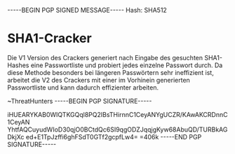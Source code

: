 -----BEGIN PGP SIGNED MESSAGE-----
Hash: SHA512

# SHA1-Cracker

Die V1 Version des Crackers generiert nach Eingabe des gesuchten SHA1-Hashes eine Passwortliste und probiert jedes einzelne Passwort durch.
Da diese Methode besonders bei längeren Passwörtern sehr ineffizient ist, arbeitet die V2 des Crackers mit einer im Vorhinein generierten Passwortliste und kann dadurch effizienter arbeiten.

~ThreatHunters
-----BEGIN PGP SIGNATURE-----

iHUEARYKAB0WIQTKGQql8PQ2IBsTHirnnC1CeyANYgUCZR/KAwAKCRDnnC1CeyAN
YhtfAQCuyudWIoD30qjO0BCtdQc6SI9qgODZJqqjgKyw68AbuQD/TURBkAGDkjXc
ed+E1TpJzffi6ghFSdT0GTf2gcpfLw4=
=406k
-----END PGP SIGNATURE-----
